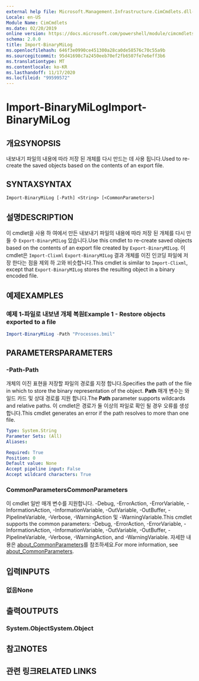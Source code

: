 ```yaml
---
external help file: Microsoft.Management.Infrastructure.CimCmdlets.dll-Help.xml
Locale: en-US
Module Name: CimCmdlets
ms.date: 02/20/2019
online version: https://docs.microsoft.com/powershell/module/cimcmdlets/import-binarymilog?WT.mc_id=ps-gethelp
schema: 2.0.0
title: Import-BinaryMiLog
ms.openlocfilehash: 646f3e0990ce451300a28ca0de58576c70c55a9b
ms.sourcegitcommit: 95d41698c7a2450eeb70ef2fb6507fe7e6eff3b6
ms.translationtype: MT
ms.contentlocale: ko-KR
ms.lasthandoff: 11/17/2020
ms.locfileid: "99599572"
---
```

# <span data-ttu-id="64c51-102">Import-BinaryMiLog</span><span class="sxs-lookup"><span data-stu-id="64c51-102">Import-BinaryMiLog</span></span>

## <span data-ttu-id="64c51-103">개요</span><span class="sxs-lookup"><span data-stu-id="64c51-103">SYNOPSIS</span></span>
<span data-ttu-id="64c51-104">내보내기 파일의 내용에 따라 저장 된 개체를 다시 만드는 데 사용 됩니다.</span><span class="sxs-lookup"><span data-stu-id="64c51-104">Used to re-create the saved objects based on the contents of an export file.</span></span>

## <span data-ttu-id="64c51-105">SYNTAX</span><span class="sxs-lookup"><span data-stu-id="64c51-105">SYNTAX</span></span>

```
Import-BinaryMiLog [-Path] <String> [<CommonParameters>]
```

## <span data-ttu-id="64c51-106">설명</span><span class="sxs-lookup"><span data-stu-id="64c51-106">DESCRIPTION</span></span>

<span data-ttu-id="64c51-107">이 cmdlet을 사용 하 여에서 만든 내보내기 파일의 내용에 따라 저장 된 개체를 다시 만들 수 `Export-BinaryMILog` 있습니다.</span><span class="sxs-lookup"><span data-stu-id="64c51-107">Use this cmdlet to re-create saved objects based on the contents of an export file created by `Export-BinaryMILog`.</span></span> <span data-ttu-id="64c51-108">이 cmdlet은 `Import-Clixml` `Export-BinaryMILog` 결과 개체를 이진 인코딩 파일에 저장 한다는 점을 제외 하 고와 비슷합니다.</span><span class="sxs-lookup"><span data-stu-id="64c51-108">This cmdlet is similar to `Import-Clixml`, except that `Export-BinaryMILog` stores the resulting object in a binary encoded file.</span></span>

## <span data-ttu-id="64c51-109">예제</span><span class="sxs-lookup"><span data-stu-id="64c51-109">EXAMPLES</span></span>

### <span data-ttu-id="64c51-110">예제 1-파일로 내보낸 개체 복원</span><span class="sxs-lookup"><span data-stu-id="64c51-110">Example 1 - Restore objects exported to a file</span></span>

```powershell
Import-BinaryMiLog -Path "Processes.bmil"
```

## <span data-ttu-id="64c51-111">PARAMETERS</span><span class="sxs-lookup"><span data-stu-id="64c51-111">PARAMETERS</span></span>

### <span data-ttu-id="64c51-112">-Path</span><span class="sxs-lookup"><span data-stu-id="64c51-112">-Path</span></span>

<span data-ttu-id="64c51-113">개체의 이진 표현을 저장할 파일의 경로를 지정 합니다.</span><span class="sxs-lookup"><span data-stu-id="64c51-113">Specifies the path of the file in which to store the binary representation of the object.</span></span> <span data-ttu-id="64c51-114">**Path** 매개 변수는 와일드 카드 및 상대 경로를 지원 합니다.</span><span class="sxs-lookup"><span data-stu-id="64c51-114">The **Path** parameter supports wildcards and relative paths.</span></span> <span data-ttu-id="64c51-115">이 cmdlet은 경로가 둘 이상의 파일로 확인 될 경우 오류를 생성 합니다.</span><span class="sxs-lookup"><span data-stu-id="64c51-115">This cmdlet generates an error if the path resolves to more than one file.</span></span>

```yaml
Type: System.String
Parameter Sets: (All)
Aliases:

Required: True
Position: 0
Default value: None
Accept pipeline input: False
Accept wildcard characters: True
```

### <span data-ttu-id="64c51-116">CommonParameters</span><span class="sxs-lookup"><span data-stu-id="64c51-116">CommonParameters</span></span>
<span data-ttu-id="64c51-117">이 cmdlet 일반 매개 변수를 지원합니다. -Debug, -ErrorAction, -ErrorVariable, -InformationAction, -InformationVariable, -OutVariable, -OutBuffer, -PipelineVariable, -Verbose, -WarningAction 및 -WarningVariable.</span><span class="sxs-lookup"><span data-stu-id="64c51-117">This cmdlet supports the common parameters: -Debug, -ErrorAction, -ErrorVariable, -InformationAction, -InformationVariable, -OutVariable, -OutBuffer, -PipelineVariable, -Verbose, -WarningAction, and -WarningVariable.</span></span> <span data-ttu-id="64c51-118">자세한 내용은 [about_CommonParameters](https://go.microsoft.com/fwlink/?LinkID=113216)를 참조하세요.</span><span class="sxs-lookup"><span data-stu-id="64c51-118">For more information, see [about_CommonParameters](https://go.microsoft.com/fwlink/?LinkID=113216).</span></span>

## <span data-ttu-id="64c51-119">입력</span><span class="sxs-lookup"><span data-stu-id="64c51-119">INPUTS</span></span>

### <span data-ttu-id="64c51-120">없음</span><span class="sxs-lookup"><span data-stu-id="64c51-120">None</span></span>

## <span data-ttu-id="64c51-121">출력</span><span class="sxs-lookup"><span data-stu-id="64c51-121">OUTPUTS</span></span>

### <span data-ttu-id="64c51-122">System.Object</span><span class="sxs-lookup"><span data-stu-id="64c51-122">System.Object</span></span>

## <span data-ttu-id="64c51-123">참고</span><span class="sxs-lookup"><span data-stu-id="64c51-123">NOTES</span></span>

## <span data-ttu-id="64c51-124">관련 링크</span><span class="sxs-lookup"><span data-stu-id="64c51-124">RELATED LINKS</span></span>
